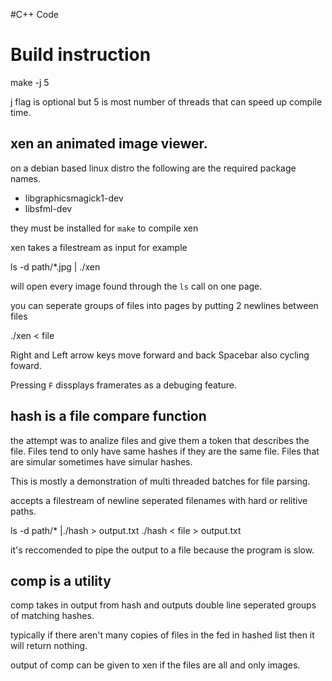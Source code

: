#C++ Code

# Build instruction

make -j 5

j flag is optional but 5 is most number of threads that can speed up compile time.

## xen an animated image viewer.

on a debian based linux distro the following are the required package names.

 -	libgraphicsmagick1-dev
 -	libsfml-dev

they must be installed for `make` to compile xen

xen takes a filestream as input for example

ls -d path/\*.jpg | ./xen

will open every image found through the `ls` call on one page.

you can seperate groups of files into pages by putting 2 newlines between files

./xen < file

Right and Left arrow keys move forward and back Spacebar also cycling foward.

Pressing `F` dissplays framerates as a debuging feature.

## hash is a file compare function

the attempt was  to analize files and give them a token that describes the file.
Files tend to only have same hashes if they are the same file.
Files that are simular sometimes have simular hashes.

This is mostly a demonstration of multi threaded batches for file parsing.

accepts a filestream of newline seperated filenames with hard or relitive paths.

ls -d path/\* |./hash > output.txt
./hash < file > output.txt

it's reccomended to pipe the output to a file because the program is slow.

## comp is a utility 

comp takes in output from hash and outputs double line seperated groups of matching hashes.

typically if there aren't many copies of files in the fed in hashed list then it will return nothing.

output of comp can be given to xen if the files are all and only images.
